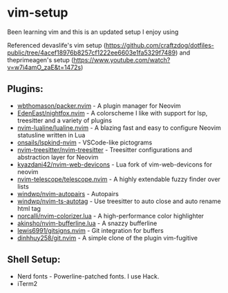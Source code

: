 # vim-setup
Been learning vim and this is an updated setup I enjoy using

Referenced devaslife's vim setup (https://github.com/craftzdog/dotfiles-public/tree/4acef18976b8257cf1222ee6603e1fa5329f7489) 
and theprimeagen's setup (https://www.youtube.com/watch?v=w7i4amO_zaE&t=1472s)

## Plugins:
* [wbthomason/packer.nvim](https://github.com/wbthomason/packer.nvim) - A plugin manager for Neovim
* [EdenEast/nightfox.nvim](https://github.com/EdenEast/nightfox.nvim) - A colorscheme I like with support for lsp, treesitter and a variety of plugins
* [nvim-lualine/lualine.nvim](https://github.com/nvim-lualine/lualine.nvim) - A blazing fast and easy to configure Neovim statusline written in Lua
* [onsails/lspkind-nvim](https://github.com/onsails/lspkind-nvim) - VSCode-like pictograms
* [nvim-treesitter/nvim-treesitter](https://github.com/nvim-treesitter/nvim-treesitter) - Treesitter configurations and abstraction layer for Neovim
* [kyazdani42/nvim-web-devicons](https://github.com/nvim-tree/nvim-web-devicons) - Lua fork of vim-web-devicons for neovim
* [nvim-telescope/telescope.nvim](https://github.com/nvim-telescope/telescope.nvim) - A highly extendable fuzzy finder over lists
* [windwp/nvim-autopairs](https://github.com/windwp/nvim-autopairs) - Autopairs
* [windwp/nvim-ts-autotag](https://github.com/windwp/nvim-ts-autotag) - Use treesitter to auto close and auto rename html tag
* [norcalli/nvim-colorizer.lua](https://github.com/norcalli/nvim-colorizer.lua) - A high-performance color highlighter
* [akinsho/nvim-bufferline.lua](https://github.com/akinsho/bufferline.nvim) - A snazzy bufferline
* [lewis6991/gitsigns.nvim](https://github.com/lewis6991/gitsigns.nvim) - Git integration for buffers
* [dinhhuy258/git.nvim](https://github.com/dinhhuy258/git.nvim) - A simple clone of the plugin vim-fugitive


## Shell Setup:
* Nerd fonts - Powerline-patched fonts. I use Hack.
* iTerm2
